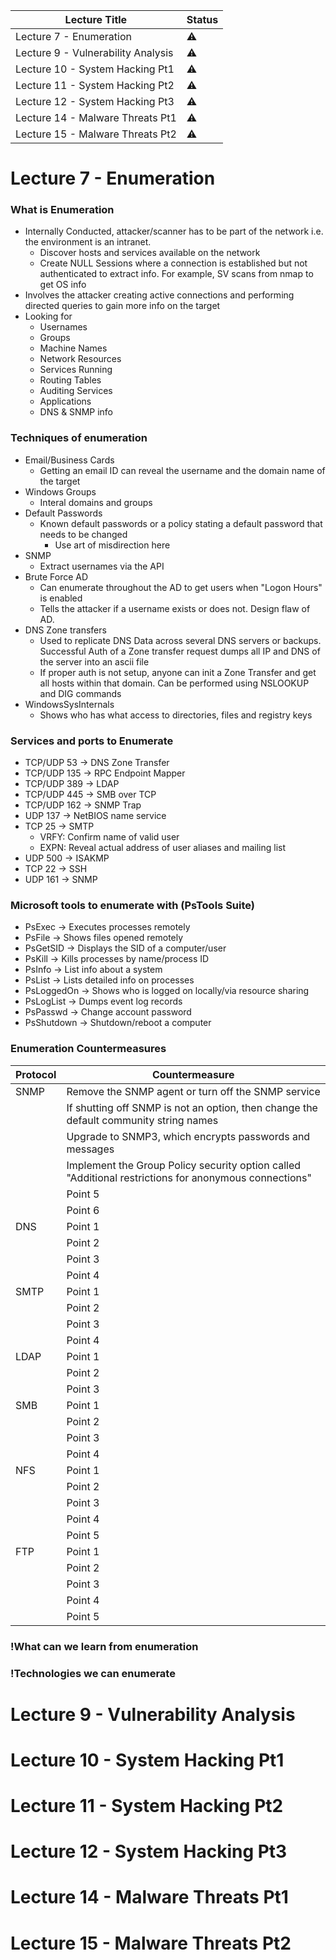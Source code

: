 | Lecture Title                      | Status    |
| ---------------------------------- | --------- |
| Lecture 7 - Enumeration            | :warning: |
| Lecture 9 - Vulnerability Analysis | :warning: |
| Lecture 10 - System Hacking Pt1    | :warning: |
| Lecture 11 - System Hacking Pt2    | :warning: |
| Lecture 12 - System Hacking Pt3    | :warning: |
| Lecture 14 - Malware Threats Pt1   | :warning: |
| Lecture 15 - Malware Threats Pt2   | :warning: |
<!--
:x:
:warning:
:white_check_mark:
-->


# Lecture 7 - Enumeration
### What is Enumeration
- Internally Conducted, attacker/scanner has to be part of the network i.e. the environment is an intranet.
	- Discover hosts and services available on the network
	- Create NULL Sessions where a connection is established but not authenticated to extract info. For example, SV scans from nmap to get OS info
- Involves the attacker creating active connections and performing directed queries to gain more info on the target
- Looking for
	- Usernames
	- Groups
	- Machine Names
	- Network Resources
	- Services Running
	- Routing Tables
	- Auditing Services
	- Applications
	- DNS & SNMP info
### Techniques of enumeration
- Email/Business Cards
	- Getting an email ID can reveal the username and the domain name of the target
- Windows Groups
	- Interal domains and groups
- Default Passwords
	- Known default passwords or a policy stating a default password that needs to be changed
		- Use art of misdirection here
- SNMP
	- Extract usernames via the API
- Brute Force AD
	- Can enumerate throughout the AD to get users when "Logon Hours" is enabled
	- Tells the attacker if a username exists or does not. Design flaw of AD.
- DNS Zone transfers
	- Used to replicate DNS Data across several DNS servers or backups. Successful Auth of a Zone transfer request dumps all IP and DNS of the server into an ascii file
	- If proper auth is not setup, anyone can init a Zone Transfer and get all hosts within that domain. Can be performed using NSLOOKUP and DIG commands
- WindowsSysInternals
	- Shows who has what access to directories, files and registry keys

### Services and ports to Enumerate
- TCP/UDP 53 -> DNS Zone Transfer
- TCP/UDP 135 -> RPC Endpoint Mapper
- TCP/UDP 389 -> LDAP
- TCP/UDP 445 -> SMB over TCP
- TCP/UDP 162 -> SNMP Trap
- UDP 137 -> NetBIOS name service
- TCP 25 -> SMTP
	- VRFY: Confirm name of valid user
	- EXPN: Reveal actual address of user aliases and mailing list
- UDP 500 -> ISAKMP
- TCP 22 -> SSH
- UDP 161 -> SNMP

### Microsoft tools to enumerate with (PsTools Suite)
- PsExec -> Executes processes remotely
- PsFile -> Shows files opened remotely
- PsGetSID -> Displays the SID of a computer/user
- PsKill -> Kills processes by name/process ID
- PsInfo -> List info about a system
- PsList -> Lists detailed info on processes
- PsLoggedOn -> Shows who is logged on locally/via resource sharing
- PsLogList -> Dumps event log records
- PsPasswd -> Change account password
- PsShutdown -> Shutdown/reboot a computer

### Enumeration Countermeasures
| Protocol | Countermeasure                                                                                        |
| -------- | ----------------------------------------------------------------------------------------------------- |
| SNMP     | Remove the SNMP agent or turn off the SNMP service                                                    |
|          | If shutting off SNMP is not an option, then change the default community string names                 |
|          | Upgrade to SNMP3, which encrypts passwords and messages                                               |
|          | Implement the Group Policy security option called "Additional restrictions for anonymous connections" | 
|          | Point 5                                                                                               |
|          | Point 6                                                                                               |
| DNS      | Point 1                                                                                               |
|          | Point 2                                                                                               |
|          | Point 3                                                                                               |
|          | Point 4                                                                                               |
| SMTP     | Point 1                                                                                               |
|          | Point 2                                                                                               |
|          | Point 3                                                                                               |
|          | Point 4                                                                                               |
| LDAP     | Point 1                                                                                               |
|          | Point 2                                                                                               |
|          | Point 3                                                                                               |
| SMB      | Point 1                                                                                               |
|          | Point 2                                                                                               |
|          | Point 3                                                                                               |
|          | Point 4                                                                                               |
| NFS      | Point 1                                                                                               |
|          | Point 2                                                                                               |
|          | Point 3                                                                                               |
|          | Point 4                                                                                               |
|          | Point 5                                                                                               |
| FTP      | Point 1                                                                                               |
|          | Point 2                                                                                               |
|          | Point 3                                                                                               |
|          | Point 4                                                                                               |
|          | Point 5                                                                                               |

### !What can we learn from enumeration
### !Technologies we can enumerate
# Lecture 9 - Vulnerability Analysis
# Lecture 10 - System Hacking Pt1
# Lecture 11 - System Hacking Pt2
# Lecture 12 - System Hacking Pt3
# Lecture 14 - Malware Threats Pt1
# Lecture 15 - Malware Threats Pt2